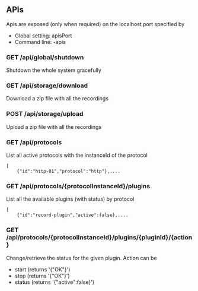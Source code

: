 ## APIs

Apis are exposed (only when required) on the localhost port specified by

* Global setting: apisPort
* Command line: -apis

### GET /api/global/shutdown

Shutdown the whole system gracefully

### GET /api/storage/download

Download a zip file with all the recordings

### POST /api/storage/upload

Upload a zip file with all the recordings

### GET /api/protocols

List all active protocols with the instanceId of the protocol

```
[
    {"id":"http-01","protocol":"http"},....
```

### GET /api/protocols/{protocolInstanceId}/plugins

List all the available plugins (with status) by protocol

```
[
    {"id":"record-plugin","active":false},....
```

### GET /api/protocols/{protocolInstanceId}/plugins/{pluginId}/{action}

Change/retrieve the status for the given plugin. Action can be

* start (returns '{"OK"}')
* stop (returns '{"OK"}')
* status (returns '{"active":false}')

